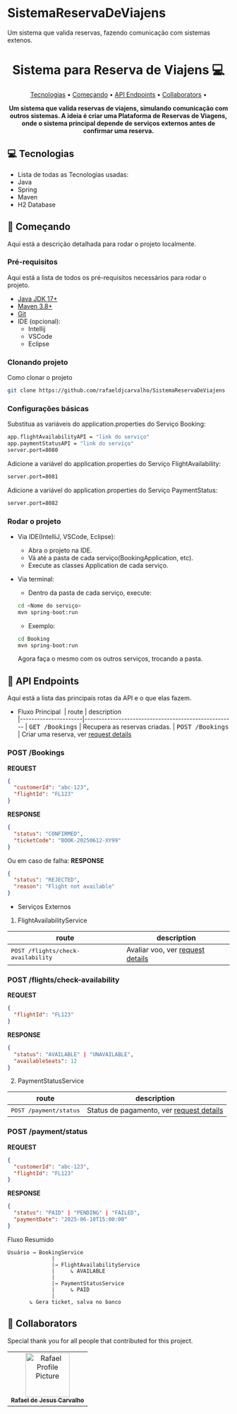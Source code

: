 # SistemaReservaDeViajens
Um sistema que valida reservas, fazendo comunicação com sistemas extenos.
<h1 align="center" style="font-weight: bold;">Sistema para Reserva de Viajens 💻</h1>

<p align="center">
    <a href="#technologies">Tecnologias</a> • 
    <a href="#started">Começando</a> • 
    <a href="#routes">API Endpoints</a> •
    <a href="#colab">Collaborators</a> •
</p>

<p align="center">
    <b>Um sistema que valida reservas de viajens, simulando comunicação com outros sistemas. A ideia é criar uma Plataforma de Reservas de Viagens, onde o sistema principal depende de serviços externos antes de confirmar uma reserva.</b>
</p>

<h2 id="technologies">💻 Tecnologias</h2>

- Lista de todas as Tecnologias usadas:
- Java
- Spring
- Maven
- H2 Database

<h2 id="started">🚀 Começando</h2>

Aqui está a descrição detalhada para rodar o projeto localmente.

<h3>Pré-requisitos</h3>

Aqui está a lista de todos os pré-requisitos necessários para rodar o projeto.

- [Java JDK 17+](https://adoptium.net/pt-BR/temurin/releases?version=17)
- [Maven 3.8+](https://maven.apache.org/download.cgi)
- [Git](https://git-scm.com/downloads)
- IDE (opcional):
    - Intellij
    - VSCode
    - Eclipse

<h3>Clonando projeto</h3>

Como clonar o projeto

```bash
git clone https://github.com/rafaeldjcarvalho/SistemaReservaDeViajens
```

<h3>Configurações básicas</h3>

Substitua as variáveis do application.properties do Serviço Booking:

```bash
app.flightAvailabilityAPI = "link do serviço"
app.paymentStatusAPI = "link do serviço"
server.port=8080
```

Adicione a variável do application.properties do Serviço FlightAvailability:

```bash
server.port=8081
```

Adicione a variável do application.properties do Serviço PaymentStatus:

```bash
server.port=8082
```

<h3>Rodar o projeto</h3>

- Via IDE(IntelliJ, VSCode, Eclipse):
    - Abra o projeto na IDE.
    - Vá até a pasta de cada serviço(BookingApplication, etc).
    - Execute as classes Application de cada serviço.
- Via terminal:
    - Dentro da pasta de cada serviço, execute:
    ```bash
    cd <Nome do serviço>
    mvn spring-boot:run
    ``` 
    - Exemplo:
    ```bash
    cd Booking
    mvn spring-boot:run
    ``` 

    Agora faça o mesmo com os outros serviços, trocando a pasta.


<h2 id="routes">📍 API Endpoints</h2>

Aqui está a lista das principais rotas da API e o que elas fazem.

- Fluxo Principal
​
| route               | description                                          
|----------------------|-----------------------------------------------------
| <kbd>GET /Bookings</kbd>      | Recupera as reservas criadas.
| <kbd>POST /Bookings</kbd>     | Criar uma reserva, ver [request details](#post-booking-detail)


<h3 id="post-booking-detail">POST /Bookings</h3>

**REQUEST**
```json
{
  "customerId": "abc-123",
  "flightId": "FL123"
}
```

**RESPONSE**
```json
{
  "status": "CONFIRMED",
  "ticketCode": "BOOK-20250612-XY99"
}
```
Ou em caso de falha:
**RESPONSE**
```json
{
  "status": "REJECTED",
  "reason": "Flight not available"
}
```

- Serviços Externos

1. FlightAvailabilityService

| route               | description                                          
|----------------------|-----------------------------------------------------
| <kbd>POST /flights/check-availability</kbd>     | Avaliar voo, ver [request details](#post-flight-detail)

<h3 id="post-flight-detail">POST /flights/check-availability</h3>

**REQUEST**
```json
{
  "flightId": "FL123"
}
```

**RESPONSE**
```json
{
  "status": "AVAILABLE" | "UNAVAILABLE",
  "availableSeats": 12
}
```
2. PaymentStatusService

| route               | description                                          
|----------------------|-----------------------------------------------------
| <kbd>POST /payment/status</kbd>     | Status de pagamento, ver [request details](#post-payment-detail)

<h3 id="post-payment-detail">POST /payment/status</h3>

**REQUEST**
```json
{
  "customerId": "abc-123",
  "flightId": "FL123"
}
```

**RESPONSE**
```json
{
  "status": "PAID" | "PENDING" | "FAILED",
  "paymentDate": "2025-06-10T15:00:00"
}
```

Fluxo Resumido

```plaintext
Usuário → BookingService
              |
              |→ FlightAvailabilityService
              |     ↳ AVAILABLE
              |
              |→ PaymentStatusService
              |     ↳ PAID
              |
       ↳ Gera ticket, salva no banco
```

<h2 id="colab">🤝 Collaborators</h2>

Special thank you for all people that contributed for this project.

<table>
  <tr>
    <td align="center">
      <a href="#">
        <img src="https://avatars.githubusercontent.com/u/141766102?v=4" width="100px;" alt="Rafael Profile Picture"/><br>
        <sub>
          <b>Rafael de Jesus Carvalho</b>
        </sub>
      </a>
    </td>
  </tr>
</table>
